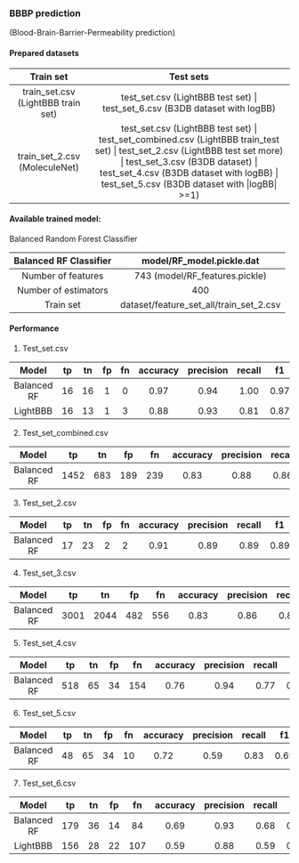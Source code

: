 ### BBBP prediction

(Blood-Brain-Barrier-Permeability prediction)

#### Prepared datasets

|             Train set              |                          Test sets                           |
| :--------------------------------: | :----------------------------------------------------------: |
| train_set.csv (LightBBB train set) | test_set.csv (LightBBB test set) \| test_set_6.csv (B3DB dataset with logBB) |
|   train_set_2.csv (MoleculeNet)    | test_set.csv (LightBBB test set) \| test_set_combined.csv (LightBBB train_test set) \| test_set_2.csv (LightBBB test set more) \| test_set_3.csv (B3DB dataset) \| test_set_4.csv (B3DB dataset with logBB) \| test_set_5.csv (B3DB dataset with \|logBB\| >=1) |

#### Available trained model: 

Balanced Random Forest Classifier 

| Balanced RF Classifier |        model/RF_model.pickle.dat        |
| :--------------------: | :-------------------------------------: |
|   Number of features   |     743 (model/RF_features.pickle)      |
|  Number of estimators  |                   400                   |
|       Train set        | dataset/feature_set_all/train_set_2.csv |

#### Performance

1. Test_set.csv

|    Model    |  tp  |  tn  |  fp  |  fn  | accuracy | precision | recall |  f1  | roc_auc | avg_precision |
| :---------: | :--: | :--: | :--: | :--: | :------: | :-------: | :----: | :--: | :-----: | :-----------: |
| Balanced RF |  16  |  16  |  1   |  0   |   0.97   |   0.94    |  1.00  | 0.97 |  0.97   |     0.94      |
|  LightBBB   |  16  |  13  |  1   |  3   |   0.88   |   0.93    |  0.81  | 0.87 |  0.88   |     0.85      |

2. Test_set_combined.csv

|    Model    |  tp  |  tn  |  fp  |  fn  | accuracy | precision | recall |  f1  | roc_auc | avg_precision |
| :---------: | :--: | :--: | :--: | :--: | :------: | :-------: | :----: | :--: | :-----: | :-----------: |
| Balanced RF | 1452 | 683  | 189  | 239  |   0.83   |   0.88    |  0.86  | 0.87 |  0.82   |     0.85      |

3. Test_set_2.csv

|    Model    |  tp  |  tn  |  fp  |  fn  | accuracy | precision | recall |  f1  | roc_auc | avg_precision |
| :---------: | :--: | :--: | :--: | :--: | :------: | :-------: | :----: | :--: | :-----: | :-----------: |
| Balanced RF |  17  |  23  |  2   |  2   |   0.91   |   0.89    |  0.89  | 0.89 |  0.91   |     0.85      |

4. Test_set_3.csv

|    Model    |  tp  |  tn  |  fp  |  fn  | accuracy | precision | recall |  f1  | roc_auc | avg_precision |
| :---------: | :--: | :--: | :--: | :--: | :------: | :-------: | :----: | :--: | :-----: | :-----------: |
| Balanced RF | 3001 | 2044 | 482  | 556  |   0.83   |   0.86    |  0.84  | 0.85 |  0.83   |     0.82      |

5. Test_set_4.csv

|    Model    |  tp  |  tn  |  fp  |  fn  | accuracy | precision | recall |  f1  | roc_auc | avg_precision |
| :---------: | :--: | :--: | :--: | :--: | :------: | :-------: | :----: | :--: | :-----: | :-----------: |
| Balanced RF | 518  |  65  |  34  | 154  |   0.76   |   0.94    |  0.77  | 0.85 |  0.71   |     0.92      |

6. Test_set_5.csv

|    Model    |  tp  |  tn  |  fp  |  fn  | accuracy | precision | recall |  f1  | roc_auc | avg_precision |
| :---------: | :--: | :--: | :--: | :--: | :------: | :-------: | :----: | :--: | :-----: | :-----------: |
| Balanced RF |  48  |  65  |  34  |  10  |   0.72   |   0.59    |  0.83  | 0.69 |  0.74   |     0.55      |

7. Test_set_6.csv

|    Model    |  tp  |  tn  |  fp  |  fn  | accuracy | precision | recall |  f1  | roc_auc | avg_precision |
| :---------: | :--: | :--: | :--: | :--: | :------: | :-------: | :----: | :--: | :-----: | :-----------: |
| Balanced RF | 179  |  36  |  14  |  84  |   0.69   |   0.93    |  0.68  | 0.79 |  0.70   |     0.90      |
|  LightBBB   | 156  |  28  |  22  | 107  |   0.59   |   0.88    |  0.59  | 0.71 |  0.58   |     0.86      |
